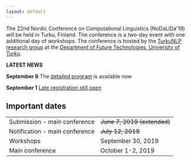 ```yaml
---
layout: default
---
```


The 22nd Nordic Conference on Computational Linguistics (NoDaLiDa'19) will be held in Turku, Finland. The conference is a two-day event with one additional day of workshops. The conference is hosted by the <a href="https://turkunlp.org">TurkuNLP research group</a> at the <a href="https://tech.utu.fi">Department of Future Technologies, University of Turku</a>.

<!-- Box -->
<div class="box" markdown="1">
  <p><b>LATEST NEWS</b></p>
  <p><b>September 6</b> The <a href="https://nodalida2019.org/program_detailed.html">detailed program</a> is available now</p>
  <p><b>September 1</b> <a href="https://nodalida2019.org/registration.html">Late registration still open</a></p>
</div>

## Important dates <a id="dates"></a>

<div class="table-wrapper">
  <table>
    <tbody>
      <tr><td>Submission - main conference</td> <td><s> June 7, 2019 (extended)</s></td></tr>
      <tr><td>Notification - main conference</td> <td><s> July 12, 2019 </s></td></tr>
      <tr><td>Workshops</td> <td> September 30, 2019 </td></tr>
      <tr><td>Main conference</td> <td> October 1-2, 2019 </td></tr>
    </tbody>
  </table>
</div>
